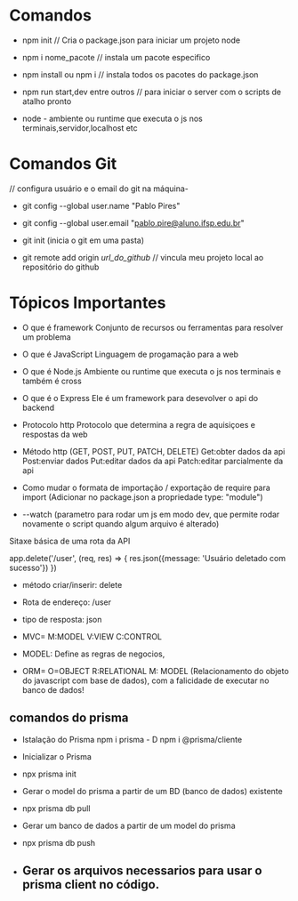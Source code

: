 # Comandos

- npm init // Cria o package.json para iniciar um projeto node

- npm i nome_pacote // instala um pacote especifico

- npm install ou npm i // instala todos os pacotes do package.json

- npm run start,dev entre outros // para iniciar o server com o scripts de atalho pronto

- node - ambiente ou runtime que executa o js nos terminais,servidor,localhost etc

# Comandos Git

// configura usuário e o email do git na máquina-
- git config --global user.name "Pablo Pires"
- git config --global user.email "pablo.pire@aluno.ifsp.edu.br"

- git init (inicia o git em uma pasta)
- git remote add origin _url_do_github_ // vincula meu projeto local ao repositório do github

# Tópicos Importantes

- O que é framework
    Conjunto de recursos ou ferramentas para resolver um problema

- O que é JavaScript
    Linguagem de progamação para a web

- O que é Node.js
    Ambiente ou runtime que executa o js nos terminais e também é cross

- O que é o Express
    Ele é um framework para desevolver o api do backend

- Protocolo http
    Protocolo que determina a regra de aquisiçoes e respostas da web

- Método http (GET, POST, PUT, PATCH, DELETE)
    Get:obter dados da api
    Post:enviar dados
    Put:editar dados da api
    Patch:editar parcialmente da api

- Como mudar o formata de importação / exportação de require para import
(Adicionar no package.json a propriedade type: "module")

- --watch (parametro para rodar um js em modo dev, que permite rodar novamente o script quando algum arquivo é alterado)

Sitaxe básica de uma rota da API

app.delete('/user', (req, res) => {
  res.json({message: 'Usuário deletado com sucesso'})
})

- método criar/inserir: delete 
- Rota de endereço: /user
- tipo de resposta: json

- MVC= M:MODEL V:VIEW C:CONTROL

- MODEL: Define as regras de negocios,

- ORM= O=OBJECT R:RELATIONAL M: MODEL (Relacionamento do objeto do javascript com base de dados), com a falicidade de executar no banco de dados!

## comandos do prisma 

- Istalação do Prisma
npm i prisma - D
npm i @prisma/cliente

- Inicializar o Prisma
 - npx prisma init

- Gerar o model do prisma a partir de um BD (banco de dados) existente
 - npx prisma db pull

- Gerar um banco de dados a partir de um model do prisma
 - npx prisma db push

- Gerar os arquivos necessarios para usar o prisma client no código.
  - 


